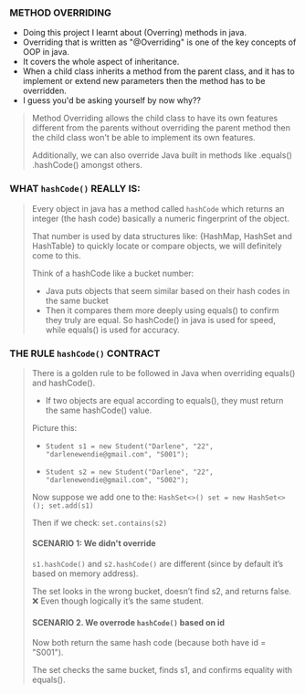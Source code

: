 ### METHOD OVERRIDING
- Doing this project I learnt about (Overring) methods in java. 
- Overriding that is written as "@Overriding" is one of the key concepts of OOP in java.
- It covers the whole aspect of inheritance. 
- When a child class inherits a method from the parent class, and it has to implement or extend new parameters then the method has to be overridden.
- I guess you'd be asking yourself by now why??

> Method Overriding allows the child class to have its own features different from the parents without overriding the parent method then the child class won't be able to implement its own features.
> 
> Additionally, we can also override Java built in methods like .equals() .hashCode() amongst others.
> 
>
### WHAT `hashCode()` REALLY IS:
> Every object in java has a method called `hashCode` which returns an integer (the hash code) basically a numeric fingerprint of the object.
> 
> That number is used by data structures like: {HashMap, HashSet and HashTable} to quickly locate or compare objects, we will definitely come to this.
>
> Think of a hashCode like a bucket number:
> 
>  - Java puts objects that seem similar based on their hash codes in the same bucket
>  - Then it compares them more deeply using equals() to confirm they truly are equal.
> So hashCode() in  java is used for speed, while equals() is used for accuracy.
> 
### THE RULE `hashCode()` CONTRACT
> There is a golden rule to be followed in Java when overriding equals() and hashCode().
>  - If two objects are equal according to equals(), they must return the same hashCode() value.
>  
> Picture this:
> - `Student s1 = new Student("Darlene", "22", "darlenewendie@gmail.com", "S001");`
> 
> - `Student s2 = new Student("Darlene", "22", "darlenewendie@gmail.com", "S002");`
> 
> Now suppose we add one to the:
> `HashSet<>() set = new HashSet<>();
> set.add(s1)`
> 
> Then if we check:
> `set.contains(s2)`
> 
> #### SCENARIO 1: We didn't override
>  `s1.hashCode()` and `s2.hashCode()` are different (since by default it’s based on memory address).
> 
> The set looks in the wrong bucket, doesn’t find s2, and returns false. ❌
Even though logically it’s the same student.
> 
> #### SCENARIO 2. We overrode `hashCode()` based on id
> Now both return the same hash code (because both have id = "S001").
> 
> The set checks the same bucket, finds s1, and confirms equality with equals().
> 
> 
